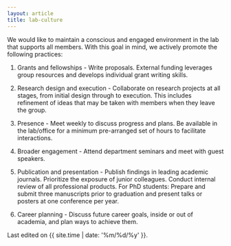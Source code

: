 ```yaml
---
layout: article
title: lab-culture
---
```


We would like to maintain a conscious and engaged environment in the lab that supports all members. With this goal in mind, we actively promote the following practices:

1. Grants and fellowships - Write proposals. External funding leverages group resources and develops individual grant writing skills.

2. Research design and execution - Collaborate on research projects at all stages, from initial design through to execution. This includes refinement of ideas that may be taken with members when they leave the group.

3. Presence - Meet weekly to discuss progress and plans. Be available in the lab/office for a minimum pre-arranged set of hours to facilitate interactions.

4. Broader engagement - Attend department seminars and meet with guest speakers.

5. Publication and presentation - Publish findings in leading academic journals. Prioritize the exposure of junior colleagues. Conduct internal review of all professional products. For PhD students: Prepare and submit three manuscripts prior to graduation and present talks or posters at one conference per year.

6. Career planning - Discuss future career goals, inside or out of academia, and plan ways to achieve them.

Last edited on {{ site.time | date: '%m/%d/%y' }}.

